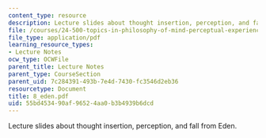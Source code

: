 ```yaml
---
content_type: resource
description: Lecture slides about thought insertion, perception, and fall from Eden.
file: /courses/24-500-topics-in-philosophy-of-mind-perceptual-experience-spring-2007/55bd453490af96524aa0b3b4939b6dcd_8_eden.pdf
file_type: application/pdf
learning_resource_types:
- Lecture Notes
ocw_type: OCWFile
parent_title: Lecture Notes
parent_type: CourseSection
parent_uid: 7c284391-493b-7e4d-7430-fc3546d2eb36
resourcetype: Document
title: 8_eden.pdf
uid: 55bd4534-90af-9652-4aa0-b3b4939b6dcd
---
```

Lecture slides about thought insertion, perception, and fall from Eden.

